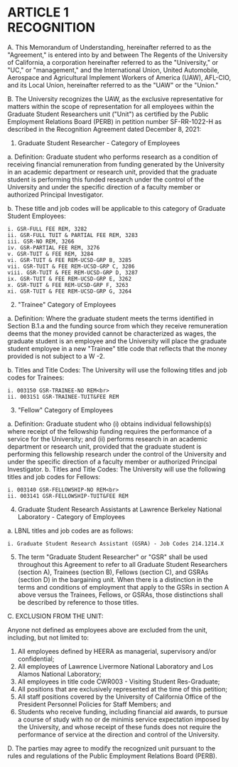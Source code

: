 # ARTICLE 1 <br> RECOGNITION

A. This Memorandum of Understanding, hereinafter referred to as the "Agreement," is entered into by and between The Regents of the University of California, a corporation hereinafter referred to as the "University," or "UC," or "management," and the International Union, United Automobile, Aerospace and Agricultural Implement Workers of America (UAW), AFL-CIO, and its Local Union, hereinafter referred to as the "UAW" or the "Union."

B. The University recognizes the UAW, as the exclusive representative for matters within the scope of representation for all employees within the Graduate Student Researchers unit ("Unit") as certified by the Public Employment Relations Board (PERB) in petition number SF-RR-1022-H as described in the Recognition Agreement dated December 8, 2021:

1. Graduate Student Researcher - Category of Employees

a. Definition: Graduate student who performs research as a condition of receiving financial remuneration from funding generated by the University in an academic department or research unit, provided that the graduate student is performing this funded research under the control of the University and under the specific direction of a faculty member or authorized Principal Investigator.

b. These title and job codes will be applicable to this category of Graduate Student Employees:
  
    i. GSR-FULL FEE REM, 3282
    ii. GSR-FULL TUIT & PARTIAL FEE REM, 3283
    iii. GSR-NO REM, 3266
    iv. GSR-PARTIAL FEE REM, 3276
    v. GSR-TUIT & FEE REM, 3284
    vi. GSR-TUIT & FEE REM-UCSD-GRP B, 3285
    vii. GSR-TUIT & FEE REM-UCSD-GRP C, 3286
    viii. GSR-TUIT & FEE REM-UCSD-GRP D, 3287
    ix. GSR-TUIT & FEE REM-UCSD-GRP E, 3262
    x. GSR-TUIT & FEE REM-UCSD-GRP F, 3263
    xi. GSR-TUIT & FEE REM-UCSD-GRP G, 3264
2. "Trainee" Category of Employees

a. Definition: Where the graduate student meets the terms identified in Section B.1.a and the funding source from which they receive remuneration deems that the money provided cannot be characterized as wages, the graduate student is an employee and the University will place the graduate student employee in a new "Trainee" title code that reflects that the money provided is not subject to a W -2.

b. Titles and Title Codes: The University will use the following titles and job codes for Trainees:

    i. 003150 GSR-TRAINEE-NO REM<br>
    ii. 003151 GSR-TRAINEE-TUIT&FEE REM

3. "Fellow" Category of Employees

a. Definition: Graduate student who (i) obtains individual fellowship(s) where receipt of the fellowship funding requires the performance of a service for the University; and (ii) performs research in an academic department or research unit, provided that the graduate student is performing this fellowship research under the control of the University and under the specific direction of a faculty member or authorized Principal Investigator.
b. Titles and Title Codes: The University will use the following titles and job codes for Fellows:

    i. 003140 GSR-FELLOWSHIP-NO REM<br>
    ii. 003141 GSR-FELLOWSHIP-TUIT&FEE REM

4. Graduate Student Research Assistants at Lawrence Berkeley National Laboratory - Category of Employees

a. LBNL titles and job codes are as follows:

    i. Graduate Student Research Assistant (GSRA) - Job Codes 214.1214.X

5. The term "Graduate Student Researcher" or "GSR" shall be used throughout this Agreement to refer to all Graduate Student Researchers (section A), Trainees (section B), Fellows (section C), and GSRAs (section D) in the bargaining unit. When there is a distinction in the terms and conditions of employment that apply to the GSRs in section A above versus the Trainees, Fellows, or GSRAs, those distinctions shall be described by reference to those titles.

C. EXCLUSION FROM THE UNIT:

Anyone not defined as employees above are excluded from the unit, including, but not limited to:

1. All employees defined by HEERA as managerial, supervisory and/or confidential;
2. All employees of Lawrence Livermore National Laboratory and Los Alamos National Laboratory;
3. All employees in title code CWR003 - Visiting Student Res-Graduate;
4. All positions that are exclusively represented at the time of this petition;
5. All staff positions covered by the University of California Office of the President Personnel Policies for Staff Members; and
6. Students who receive funding, including financial aid awards, to pursue a course of study with no or de minimis service expectation imposed by the University, and whose receipt of these funds does not require the performance of service at the direction and control of the University.

D. The parties may agree to modify the recognized unit pursuant to the rules and regulations of the Public Employment Relations Board (PERB).
